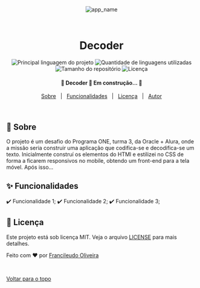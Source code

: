 <div align='center' id='top'>
<img src='./.github/app.gif' alt='app_name' />

&#xa0;

<!-- <a href='linkdosite'>Demo</a> -->

</div>

<h1 align='center'>Decoder</h1>

<p align='center'>

<img alt='Principal linguagem do projeto' src='https://img.shields.io/github/languages/top/fransilva0/decodificador-de-texto?color=56BEB8'>

<img alt='Quantidade de linguagens utilizadas' src='https://img.shields.io/github/languages/count/fransilva0/decodificador-de-texto?color=56BEB8'>

<img alt='Tamanho do repositório' src='https://img.shields.io/github/repo-size/fransilva0/decodificador-de-texto?color=56BEB8'>

<img alt='Licença' src='https://img.shields.io/github/license/fransilva0/decodificador-de-texto?color=56BEB8'>

<!-- <img alt='Github issues' src='https://img.shields.io/github/issues/{{github}}/{{repository}}?color=56BEB8' /> -->

<!-- <img alt='Github forks' src='https://img.shields.io/github/forks/{{github}}/{{repository}}?color=56BEB8' /> -->

<!-- <img alt='Github stars' src='https://img.shields.io/github/stars/{{github}}/{{repository}}?color=56BEB8' /> -->
</p>

<!-- Status -->

<h4 align='center'>🚧  Decoder 🚀 Em construção...  🚧 </h4>

<p align='center'>
<a href='#dart-sobre'>Sobre</a> &#xa0; | &#xa0;
<a href='#sparkles-funcionalidades'>Funcionalidades</a> &#xa0; | &#xa0;
<a href='#memo-licença'>Licença</a> &#xa0; | &#xa0;
<a href='https://github.com/fransilva0' target='_blank'>Autor</a>
</p>

<br>

## :dart: Sobre ##

O projeto é um desafio do Programa ONE, turma 3, da Oracle + Alura, onde a missão seria construir uma aplicação que codifica-se e decodifica-se um texto. Inicialmente construí os elementos do HTMl e estilizei no CSS de forma a ficarem responsivos no mobile, obtendo um front-end para a tela móvel. Após isso...

## :sparkles: Funcionalidades ##

:heavy_check_mark: Funcionalidade 1;
:heavy_check_mark: Funcionalidade 2;
:heavy_check_mark: Funcionalidade 3;

## :memo: Licença ##

Este projeto está sob licença MIT. Veja o arquivo [LICENSE](LICENSE.md) para mais detalhes.


Feito com :heart: por <a href='https://github.com/fransilva0' target='_blank'>Francileudo Oliveira</a>

&#xa0;

<a href='#top'>Voltar para o topo</a>
